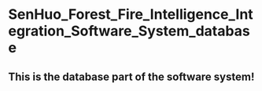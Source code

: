 # SenHuo_Forest_Fire_Intelligence_Integration_Software_System_database
## This is the database part of the software system!
